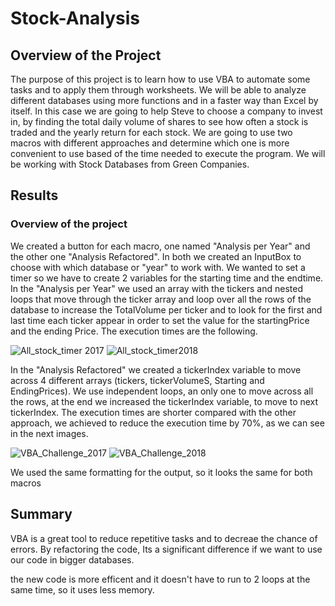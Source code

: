 # Stock-Analysis
## Overview of the Project

The purpose of this project is to learn how to use VBA to automate some tasks and to apply them through worksheets. We will be able to analyze different databases using more functions and in a faster way than Excel by itself. In this case we are going to help Steve to choose a company to invest in, by finding the total daily volume of shares to see how often a stock is traded and the yearly return for each stock. We are going to use two macros with different approaches and determine which one is more convenient to use based of the time needed to execute the program. We will be working with Stock Databases from Green Companies.

## Results
### Overview of the project
We created a button for each macro, one named "Analysis per Year" and the other one "Analysis Refactored". In both we created an InputBox to choose with which database or "year" to work with. We wanted to set a timer so we have to create 2 variables for the starting time and the endtime. In the "Analysis per Year" we used an array with the tickers and nested loops that move through the ticker array and loop over all the rows of the database to increase the TotalVolume per ticker and to look for the first and last time each ticker appear in order to set the value for the startingPrice and the ending Price. The execution times are the following.


![All_stock_timer 2017](https://user-images.githubusercontent.com/43548929/156904314-7518e65b-aa11-43b4-8b7d-b40de93273f0.png)
![All_stock_timer2018](https://user-images.githubusercontent.com/43548929/156904313-44a0e72e-3095-4d6c-bdc0-a0b2139fbde7.png)

In the "Analysis Refactored" we created a tickerIndex variable to move across 4 different arrays (tickers, tickerVolumeS, Starting and EndingPrices). We use independent loops, an only one to move across all the rows, at the end we increased the tickerIndex variable, to move to next tickerIndex. The execution times are shorter compared with the other approach, we achieved to reduce the execution time by 70%, as we can see in the next images. 

![VBA_Challenge_2017](https://user-images.githubusercontent.com/43548929/156904659-1bd1a6d0-294f-4a81-8dac-2c5636821ad2.png)
![VBA_Challenge_2018](https://user-images.githubusercontent.com/43548929/156904667-ea937ab2-1aff-4b60-ad8d-a49840f99d95.png)



We used the same formatting for the output, so it looks the same for both macros
## Summary
VBA is a great tool to reduce repetitive tasks and to decreae the chance of errors.
By refactoring the code,  Its a significant difference if we want to use our code in bigger databases. 

the new code is more efficent and it doesn't have to run to 2 loops at the same time, so it uses less memory.
